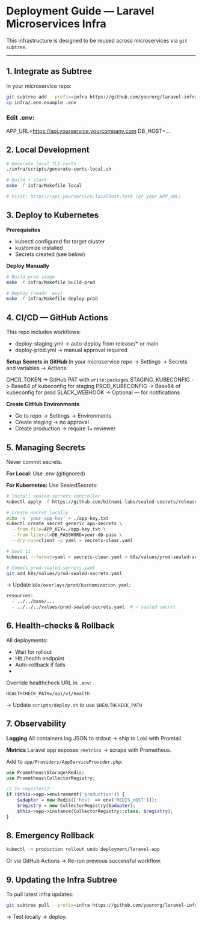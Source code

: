 # Deployment Guide — Laravel Microservices Infra

This infrastructure is designed to be reused across microservices via `git subtree`.

---

## 1. Integrate as Subtree

In your microservice repo:

```bash
git subtree add --prefix=infra https://github.com/yourorg/laravel-infra-starter main --squash
cp infra/.env.example .env
```
### Edit .env:
APP_URL=https://api.yourservice.yourcompany.com
DB_HOST=...

##  2. Local Development
```bash
# Generate local TLS certs
./infra/scripts/generate-certs-local.sh

# Build + start
make -f infra/Makefile local

# Visit: https://api.yourservice.localhost.test (or your APP_URL)
```

##  3. Deploy to Kubernetes

**Prerequisites**
- kubectl configured for target cluster
- kustomize installed
- Secrets created (see below)

**Deploy Manually**
```bash
# Build prod image
make -f infra/Makefile build-prod

# Deploy (reads .env)
make -f infra/Makefile deploy-prod
```

##  4. CI/CD — GitHub Actions

This repo includes workflows:

- deploy-staging.yml → auto-deploy from release/* or main
- deploy-prod.yml → manual approval required

**Setup Secrets in GitHub**
In your microservice repo → Settings → Secrets and variables → Actions:

GHCR_TOKEN -> GitHub PAT with `write:packages`
STAGING_KUBECONFIG -> Base64 of kubeconfig for staging
PROD_KUBECONFIG -> Base64 of kubeconfig for prod
SLACK_WEBHOOK -> Optional — for notifications

**Create GitHub Environments**
- Go to repo → Settings → Environments
- Create staging → no approval
- Create production → require 1+ reviewer

##  5. Managing Secrets
Never commit secrets.

**For Local:**
Use .env (gitignored)

**For Kubernetes:**
Use SealedSecrets:
```bash
# Install sealed-secrets controller
kubectl apply -f https://github.com/bitnami-labs/sealed-secrets/releases/latest/download/controller.yaml

# Create secret locally
echo -n 'your-app-key' > ./app-key.txt
kubectl create secret generic app-secrets \
  --from-file=APP_KEY=./app-key.txt \
  --from-literal=DB_PASSWORD=your-db-pass \
  --dry-run=client -o yaml > secrets-clear.yaml

# Seal it
kubeseal --format=yaml < secrets-clear.yaml > k8s/values/prod-sealed-secrets.yaml

# Commit prod-sealed-secrets.yaml
git add k8s/values/prod-sealed-secrets.yaml
```
→ Update `k8s/overlays/prod/kustomization.yaml`:
```bash
resources:
  - ../../base/...
  - ../../../values/prod-sealed-secrets.yaml  # ← sealed secret  
```
## 6. Health-checks & Rollback
All deployments:

- Wait for rollout
- Hit /health endpoint
- Auto-rollback if fails
- 
Override healthcheck URL in `.env`:
```dotenv
HEALTHCHECK_PATH=/api/v1/health
```
→ Update `scripts/deploy.sh` to use `$HEALTHCHECK_PATH`

## 7. Observability
**Logging**
All containers log JSON to stdout → ship to Loki with Promtail.

**Metrics**
Laravel app exposes `/metrics` → scrape with Prometheus.

Add to `app/Providers/AppServiceProvider.php`:
```php
use Prometheus\Storage\Redis;
use Prometheus\CollectorRegistry;

// In register():
if ($this->app->environment('production')) {
    $adapter = new Redis(['host' => env('REDIS_HOST')]);
    $registry = new CollectorRegistry($adapter);
    $this->app->instance(CollectorRegistry::class, $registry);
}
```

## 8. Emergency Rollback
```bash
kubectl -n production rollout undo deployment/laravel-app
```
Or via GitHub Actions → Re-run previous successful workflow.

## 9. Updating the Infra Subtree
To pull latest infra updates:
```bash
git subtree pull --prefix=infra https://github.com/yourorg/laravel-infra-starter main --squash
```
→ Test locally → deploy.


